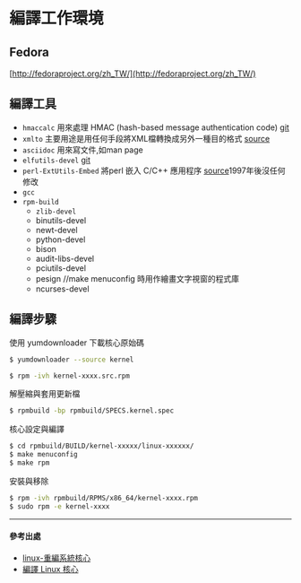 # 編譯工作環境

## Fedora

[http://fedoraproject.org/zh_TW/](http://fedoraproject.org/zh_TW/)

## 編譯工具

- `hmaccalc` 用來處理 HMAC (hash-based message authentication code) [git](https://git.fedorahosted.org/cgit/hmaccalc.git)
- `xmlto` 主要用途是用任何手段將XML檔轉換成另外一種目的格式 [source](https://fedorahosted.org/xmlto/browser)
- `asciidoc` 用來寫文件,如man page
- `elfutils-devel` [git](http://git.fedorahosted.org/git/elfutils.git)
- `perl-ExtUtils-Embed` 將perl 嵌入 C/C++ 應用程序 [source](http://files1.directadmin.com/services/all/perl_modules/)1997年後沒任何修改
- `gcc` 
- `rpm-build`
    - `zlib-devel`
    - binutils-devel
    - newt-devel
    - python-devel
    - bison
    - audit-libs-devel
    - pciutils-devel
    - pesign //make menuconfig 時用作繪畫文字視窗的程式庫
    - ncurses-devel
    
## 編譯步驟

使用 yumdownloader 下載核心原始碼
```sh
$ yumdownloader --source kernel
```

```sh
$ rpm -ivh kernel-xxxx.src.rpm
```

解壓縮與套用更新檔
```sh
$ rpmbuild -bp rpmbuild/SPECS.kernel.spec
```

核心設定與編譯
```sh
$ cd rpmbuild/BUILD/kernel-xxxxx/linux-xxxxxx/
$ make menuconfig
$ make rpm
```

安裝與移除
```sh
$ rpm -ivh rpmbuild/RPMS/x86_64/kernel-xxxx.rpm 
$ sudo rpm -e kernel-xxxx
```


-------------------------------
#### 參考出處
- [linux-重編系統核心](http://darkranger.no-ip.org/content/how-to%EF%BC%9Alinux-%E9%87%8D%E7%B7%A8%E7%B3%BB%E7%B5%B1%E6%A0%B8%E5%BF%83)
- [編譯 Linux 核心](http://wiki.debian.org.hk/w/Compile_Linux_kernel)